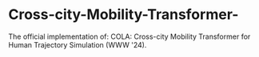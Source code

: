 # Cross-city-Mobility-Transformer-
The official implementation of: COLA: Cross-city Mobility Transformer for Human Trajectory Simulation (WWW '24).
